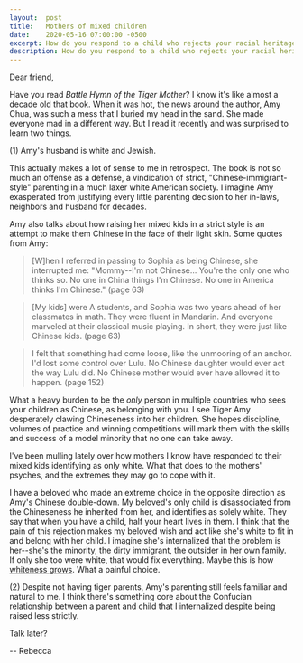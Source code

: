 ```yaml
---
layout:  post
title:   Mothers of mixed children
date:    2020-05-16 07:00:00 -0500
excerpt: How do you respond to a child who rejects your racial heritage?
description: How do you respond to a child who rejects your racial heritage?
---
```

Dear friend,

Have you read *Battle Hymn of the Tiger Mother*? I know it's like almost a decade old that book. When it was hot, the news around the author, Amy Chua, was such a mess that I buried my head in the sand. She made everyone mad in a different way. But I read it recently and was surprised to learn two things.

(1) Amy's husband is white and Jewish. 

This actually makes a lot of sense to me in retrospect. The book is not so much an offense as a defense, a vindication of strict, "Chinese-immigrant-style" parenting in a much laxer white American society. I imagine Amy exasperated from justifying every little parenting decision to her in-laws, neighbors and husband for decades.

Amy also talks about how raising her mixed kids in a strict style is an attempt to make them Chinese in the face of their light skin. Some quotes from Amy:

> [W]hen I referred in passing to Sophia as being Chinese, she interrupted me: "Mommy--I'm not Chinese... You're the only one who thinks so. No one in China things I'm Chinese. No one in America thinks I'm Chinese." (page 63)

> [My kids] were A students, and Sophia was two years ahead of her classmates in math. They were fluent in Mandarin. And everyone marveled at their classical music playing. In short, they were just like Chinese kids. (page 63)

> I felt that something had come loose, like the unmooring of an anchor. I'd lost some control over Lulu. No Chinese daughter would ever act the way Lulu did. No Chinese mother would ever have allowed it to happen. (page 152)

What a heavy burden to be the *only* person in multiple countries who sees your children as Chinese, as belonging with you. I see Tiger Amy desperately clawing Chineseness into her children. She hopes discipline, volumes of practice and winning competitions will mark them with the skills and success of a model minority that no one can take away.

I've been mulling lately over how mothers I know have responded to their mixed kids identifying as only white. What that does to the mothers' psyches, and the extremes they may go to cope with it.

I have a beloved who made an extreme choice in the opposite direction as Amy's Chinese double-down. My beloved's only child is disassociated from the Chineseness he inherited from her, and identifies as solely white. They say that when you have a child, half your heart lives in them. I think that the pain of this rejection makes my beloved wish and act like she's white to fit in and belong with her child. I imagine she's internalized that the problem is her--she's the minority, the dirty immigrant, the outsider in her own family. If only she too were white, that would fix everything. Maybe this is how [whiteness grows](https://en.wikipedia.org/wiki/The_History_of_White_People). What a painful choice.

(2) Despite not having tiger parents, Amy's parenting still feels familiar and natural to me. I think there's something core about the Confucian relationship between a parent and child that I internalized despite being raised less strictly.

Talk later?

-- Rebecca
